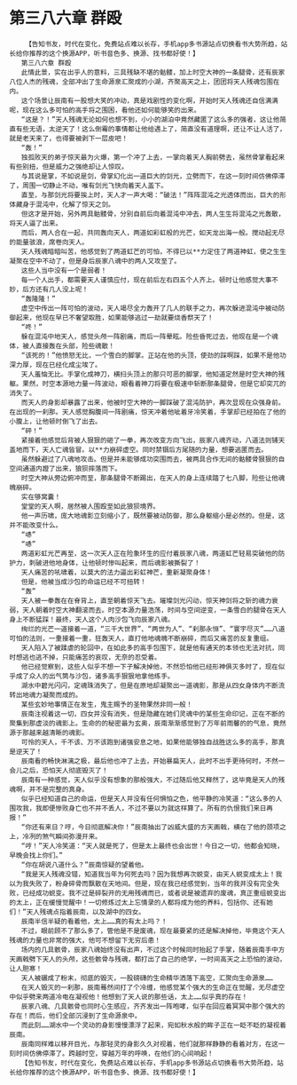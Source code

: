 # 第三八六章 群殴
        【告知书友，时代在变化，免费站点难以长存，手机app多书源站点切换看书大势所趋，站长给你推荐的这个换源APP，听书音色多、换源、找书都好使！】
       第三八六章 群殴
       此情此景，实在出乎人的意料，三具残缺不堪的骷髅，加上时空大神的一条腿骨，还有辰家八位人杰的残魂，全部冲出了生命源泉汇聚成的小湖，齐聚高天之上，团团将天人残魂包围在内。
       这个场景让辰南有一股想大笑的冲动，真是戏剧性的变化啊，开始时天人残魂还自信满满呢，现在这么多可怕的高手将之围困，看他还如何能够笑的出来。
       “这是？！”天人残魂无论如何也想不到，小小的湖泊中竟然藏匿了这么多的强者，这让他简直有些无语，太逆天了！这么倒霉的事情都让他给遇上了，简直没有道理啊，还让不让人活了，就是老天来了，也得要被剥下一层皮吧！
       “轰！”
       独孤败天的弟子惊天最为火爆，第一个冲了上去，一掌向着天人胸前劈去，虽然骨掌看起来有些别扭，但是威力之强绝却让人惊叹。
       与其说是掌，不如说是剑，骨掌幻化出一道巨大的剑光，立劈而下，在这一刻时间仿佛停滞了，周围一切静止不动，唯有剑光飞快向着天人盖下。
       直至，与那剑光将要挨上时，天人才一声大喝：“破法！”阵阵混沌之光透体而出，巨大的形体藏身于混沌中，化解了惊天之剑。
       但这才是开始，另外两具骷髅骨，分别自前后向着混沌中冲去，两人生生将混沌之光轰散，将天人逼了出来。
       而后，两人合在一起，共同轰向天人，两道如彩虹般的光芒，如天龙出海一般。搅动起无尽的能量骇浪，席卷向天人。
       天人残魂暗暗叫苦，他感觉到了两道虹芒的可怕，不得已以**力定住了两道神虹，使之生生凝聚在空中不动了，但是身后辰家八魂中的两人又攻至了。
       这些人当中没有一个是弱者！
       每一个人出手，都需要天人谨慎应付，现在前后左右四五个人齐上。顿时让他感觉大事不妙，后方还有几人没上呢！
       “轰隆隆！”
       虚空中传出一阵可怕的波动，天人竭尽全力轰开了几人的联手之力，再次躲进混沌中被动防御起来，他现在早已不奢望取胜，如果能够逃过一劫就要烧香祭天了！
       “咚！”
       躲在混沌中地天人，感觉头颅一阵剧痛，而后一阵晕眩。险些昏死过去，他现在是一个魂体，被人直接轰在头部，险些魂散！
       “该死的！”他愤怒无比，一个雪白的脚掌。正站在他的头顶，使劲的踩啊踩，如果不是他功深力厚，现在已经化成尘埃了。
       天人羞恼无比。手掌化成神刀，横扫头顶上的那只可恶的脚掌，他知道定然是时空大神的残躯。果然，时空本源地力量一阵波动，眼看着神刀将要在极速中斩断那条腿骨，但是它却突兀的消失了。
       而天人的身影却暴露了出来，他被时空大神的一脚踩破了混沌防护，再次显现在众强身前。在出现的一刹那。天人感觉胸腹间一阵剧痛，惊天冲着他呲着牙冷笑着，手掌却已经拍在了他的小腹上，让他顿时倒飞了出去。
       “砰！”
       紧接着他感觉后背被人狠狠的砸了一拳，再次改变方向飞出，辰家八魂齐动，八道法则铺天盖地而下，天人亡魂皆冒。以**力崩碎虚空。同时禁锢后方尾随的力量，想要逃匿而去。
       虽然躲避过了八魂地攻击。但是并未能够成功突围而去，被两具合作无间的骷髅骨狠狠的自空间通道内蹬了出来，狼狈摔落而下。
       时空大神从旁边俯冲而至，那条腿骨不断踢出，在天人的身上连续踏了七八脚，险些让他魂魄崩碎。
       实在够窝囊！
       堂堂的天人啊，居然被人围殴至如此狼狈境界。
       他一声历啸，庞大地魂影立刻缩小了，既然要被动防御，那么身躯缩小是必然的。但是，这并不能改变什么。
       “哧”
       “哧”
       两道彩虹光芒再至，这一次天人正在险象环生的应付着辰家八魂，两道虹芒轻易突破他的防护力，刺破进他地身体，让他顿时惨叫起来，而后魂影被撕裂了！
       天人痛苦的吼啸着，以莫大的法力逼出彩虹神芒，重新凝聚身体！
       但是，他被当成沙包的命运已经不可扭转！
       “轰”
       天人被一拳轰在在脊背上，直至朝着惊天飞去。璀璨剑光闪动，惊天神剑将之斩的魂力衰弱，天人朝着时空大神翻滚而去。时空本源力量浩荡，时间与空间逆变，一条雪白的腿骨在天人身上不断猛踩！最终，天人这个人肉沙包飞向辰家八魂。
       绚烂的光芒一道接着一道，“三千大世界”、“两世为人”、“刹那永恒”、“寰宇尽灭”……八道可怕的法则，一重接着一重，狂轰天人，直打他地魂魄不断崩碎，而后又痛苦的反复重组。
       天人陷入了被蹂虐的轮回中，在如此多的高手包围下，就是他有通天的本领也无法对抗，同时想逃也逃不掉，只能痛苦的哀叹，无奈的忍受着。
       他已经觉察到，这些人似乎不想一下子解决掉他，不然恐怕他已经形神俱灭多时了，现在似乎成了众人的出气筒与沙包，诸多高手狠狠地拿他练手。
       湖水中碧光闪闪，定魂珠消失了，但是在原地却凝聚出一道魂影，那是从四女身体内不断流转出地魂力凝聚而成的。
       某些玄妙地事情正在发生，鬼主赐予的圣物果然非同一般！
       辰南注视着这一切，四女并没有消失，但是隐藏在她们灵魂中的某些生命印记，正在不断的聚集到那虚淡的魂影上。生命的的秘密最为玄奥，辰南渐渐感觉到了万年前雨馨的的气息，竟然源于那越来越清晰的魂影。
       可怜的天人，千不该、万不该跑到诸强安息之地，如果他能够独自战胜这么多的高手，那真是逆天了！
       辰南看的畅快淋漓之极，最后他也冲了上去，开始暴扁天人，此时不出手更待何时，不然一会儿之后，恐怕天人彻底毁灭了！
       辰南有一种感觉，天人似乎没有想象的那般强大，不过随后他又释然了，这毕竟是天人的残魂啊，并不是完整的真身。
       似乎已经知道自己的命运，但是天人并没有任何惧怕之色，他平静的冷笑道：“这么多的人围攻我，我即便惨败身亡也不并不丢人，不过不要以为就这样算了。所有的仇恨我们来日再报！”
       “你还有来日？哼，今日彻底解决你！”辰南抽出了凶威大盛的方天画戟，横在了他的颈项之上，冷冽的煞气瞬间弥漫开来。
       “哼！”天人冷笑道：“天人就是死了，但是太上最终也会出世！今日之一切，他都会知晓，早晚会找上你们。”
       “你在胡说八道什么？”辰南惊疑的望着他。
       “我是天人残魂没错，知道我当年为何死去吗？因为我想再次蜕变，由天人蜕变成太上！我以为我失败了，粉身碎骨而飘散在天地间。但是，现在我已经感觉到，当年的我并没有完全失败，已经成功蜕变。我不过是碎裂开的无用残魂而已，或者说是被遗弃的废魂，真正重组蜕变出的太上，正在缓慢觉醒中！一切修炼过太上忘情录的人都将成为他的养料，包括你、还有她们！”天人残魂点指着辰南，以及湖中的四女。
       辰南半信半疑的看着他，太上……真的有太上吗？！
       不过，眼前顾不了那么多了，管他是不是废魂，现在最要紧的还是解决掉他，毕竟这个天人残魂的力量也非常的强大，他可不想留下无穷后患！
       场内的几具骸骨，辰家八魂始终没有出声，不过这个时候同时抬起了手掌，随着辰南手中方天画戟劈下天人的头颅，这些骸骨与残魂，都打出了自己的绝学，一时间高天之上恐怕的波动，让人胆寒！
       天人被碾成了粉末，彻底的毁灭，一股磅礴的生命精华洒落下高空，汇聚向生命源泉……
       在天人毁灭的一刹那，辰南蓦然间打了个冷缠，他感觉某个强大的生命正在觉醒，无尽虚空中似乎劈来两道冷电在凝视他！他想到了天人说的那些话，太上……似乎真的存在！
       辰家八魂、几具骸骨也同时心生感应，齐齐发出一阵咆哮，似乎在回应着冥冥中那个强大的存在！而后，他们全部沉浸到了生命源泉中。
       而此刻……湖水中一个灵动的身影慢慢漂浮了起来，宛如秋水般的眸子正在一眨不眨的凝视着辰南。
       辰南同样难以移开目光，与那轻灵的身影久久对视着，他们就那样静静的看着对方，在这一刻时间仿佛停滞了。跨越时空，穿越万年的呼唤，在他们的心间响起！
       【告知书友，时代在变化，免费站点难以长存，手机app多书源站点切换看书大势所趋，站长给你推荐的这个换源APP，听书音色多、换源、找书都好使！】